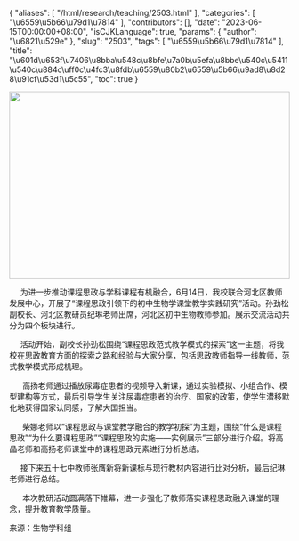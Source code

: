 {
    "aliases": [
        "/html/research/teaching/2503.html"
    ],
    "categories": [
        "\u6559\u5b66\u79d1\u7814"
    ],
    "contributors": [],
    "date": "2023-06-15T00:00:00+08:00",
    "isCJKLanguage": true,
    "params": {
        "author": "\u6821\u529e"
    },
    "slug": "2503",
    "tags": [
        "\u6559\u5b66\u79d1\u7814"
    ],
    "title": "\u601d\u653f\u7406\u8bba\u548c\u8bfe\u7a0b\u5efa\u8bbe\u540c\u5411\u540c\u884c\uff0c\u4fc3\u8fdb\u6559\u80b2\u6559\u5b66\u9ad8\u8d28\u91cf\u53d1\u5c55",
    "toc": true
}


<img
    src="https://cdn.tfls.online/mirror/full/1215edc91f824bb31ade37e443b1823f7a5e9f1c.jpg"
    style="display:block;margin-left:auto;margin-right:auto;"
    decoding="async"
    fetchpriority="auto"
    loading="lazy"
    height="336"
    width="504"
/>




     为进一步推动课程思政与学科课程有机融合，6月14日，我校联合河北区教师发展中心，开展了“课程思政引领下的初中生物学课堂教学实践研究”活动。孙劲松副校长、河北区教研员纪琳老师出席，河北区初中生物教师参加。展示交流活动共分为四个板块进行。




     活动开始，副校长孙劲松围绕“课程思政范式教学模式的探索”这一主题，将我校在思政教育方面的探索之路和经验与大家分享，包括思政教师指导一线教师，范式教学模式形成机理。




      高扬老师通过播放尿毒症患者的视频导入新课，通过实验模拟、小组合作、模型建构等方式，最后引导学生关注尿毒症患者的治疗、国家的政策，使学生潜移默化地获得国家认同感，了解大国担当。




      柴娜老师以“课程思政与课堂教学融合的教学初探”为主题，围绕“什么是课程思政”“为什么要课程思政”“课程思政的实施——实例展示”三部分进行介绍。将高晶老师和高扬老师课堂中的课程思政元素进行分析总结。




 




     接下来五十七中教师张膺新将新课标与现行教材内容进行比对分析，最后纪琳老师进行总结。




       本次教研活动圆满落下帷幕，进一步强化了教师落实课程思政融入课堂的理念，提升教育教学质量。




  





来源：生物学科组  






  



